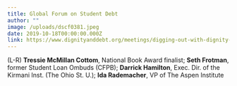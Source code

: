 ```yaml
---
title: Global Forum on Student Debt
author: ""
image: /uploads/dscf0381.jpeg
date: 2019-10-18T00:00:00.000Z
link: https://www.dignityanddebt.org/meetings/digging-out-with-dignity-solving-the-student-loan-crisis-and-honoring-meaning-at-the-margins/
---
```

(L-R) **Tressie McMillan Cottom**, National Book Award finalist; **Seth Frotman**, former Student Loan Ombuds (CFPB); **Darrick Hamilton**, Exec. Dir. of the Kirmani Inst. (The Ohio St. U.); **Ida Rademacher**, VP of The Aspen Institute